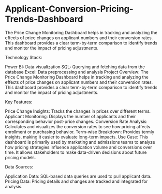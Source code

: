 # Applicant-Conversion-Pricing-Trends-Dashboard
The Price Change Monitoring Dashboard helps in tracking and analyzing the effects of price changes on applicant numbers and their conversion rates. This dashboard provides a clear term-by-term comparison to identify trends and monitor the impact of pricing adjustments.

Technology Stack:

Power BI: Data visualization
SQL: Querying and fetching data from the database
Excel: Data preprocessing and analysis
Project Overview: The Price Change Monitoring Dashboard helps in tracking and analyzing the effects of price changes on applicant numbers and their conversion rates. This dashboard provides a clear term-by-term comparison to identify trends and monitor the impact of pricing adjustments.

Key Features:

Price Change Insights: Tracks the changes in prices over different terms.
Applicant Monitoring: Displays the number of applicants and their corresponding behavior post-price changes.
Conversion Rate Analysis: Calculates and visualizes the conversion rates to see how pricing affects enrollment or purchasing behavior.
Term-wise Breakdown: Provides termly insights, making it easier to evaluate long-term impacts.
Use Case: This dashboard is primarily used by marketing and admissions teams to analyze how pricing strategies influence application volume and conversions over time. It allows stakeholders to make data-driven decisions about future pricing models.

Data Sources:

Application Data: SQL-based data queries are used to pull applicant data.
Pricing Data: Pricing details and changes are tracked and integrated for analysis.
